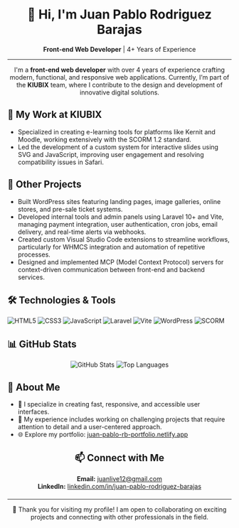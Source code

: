 <div align="center">
  <h1>👋 Hi, I'm Juan Pablo Rodriguez Barajas</h1>
  <p><strong>Front-end Web Developer</strong> | 4+ Years of Experience</p>
</div>

<hr />

<div align="center">
  <p>
    I'm a <strong>front-end web developer</strong> with over 4 years of experience crafting modern, functional, and responsive web applications. Currently, I’m part of the <strong>KIUBIX</strong> team, where I contribute to the design and development of innovative digital solutions.
  </p>
</div>

<div style="margin: 20px 0;">
  <h2>🌟 My Work at KIUBIX</h2>
  <ul>
    <li>
      Specialized in creating e-learning tools for platforms like Kernit and Moodle, working extensively with the SCORM 1.2 standard.
    </li>
    <li>
      Led the development of a custom system for interactive slides using SVG and JavaScript, improving user engagement and resolving compatibility issues in Safari.
    </li>
  </ul>
</div>

<div style="margin: 20px 0;">
  <h2>💼 Other Projects</h2>
  <ul>
    <li>
      Built WordPress sites featuring landing pages, image galleries, online stores, and pre-sale ticket systems.
    </li>
    <li>
      Developed internal tools and admin panels using Laravel 10+ and Vite, managing payment integration, user authentication, cron jobs, email delivery, and real-time alerts via webhooks.
    </li>
    <li>
      Created custom Visual Studio Code extensions to streamline workflows, particularly for WHMCS integration and automation of repetitive processes.
    </li>
    <li>
      Designed and implemented MCP (Model Context Protocol) servers for context-driven communication between front-end and backend services.
    </li>
  </ul>
</div>

<div style="margin: 20px 0;">
  <h2>🛠️ Technologies & Tools</h2>
  <p>
    <img src="https://img.shields.io/badge/HTML5-E34F26?style=for-the-badge&logo=html5&logoColor=white" alt="HTML5" />
    <img src="https://img.shields.io/badge/CSS3-1572B6?style=for-the-badge&logo=css3&logoColor=white" alt="CSS3" />
    <img src="https://img.shields.io/badge/JavaScript-F7DF1E?style=for-the-badge&logo=javascript&logoColor=black" alt="JavaScript" />
    <img src="https://img.shields.io/badge/Laravel-FF2D20?style=for-the-badge&logo=laravel&logoColor=white" alt="Laravel" />
    <img src="https://img.shields.io/badge/Vite-646CFF?style=for-the-badge&logo=vite&logoColor=white" alt="Vite" />
    <img src="https://img.shields.io/badge/WordPress-21759B?style=for-the-badge&logo=wordpress&logoColor=white" alt="WordPress" />
    <img src="https://img.shields.io/badge/SCORM-0078D4?style=for-the-badge&logo=microsoft&logoColor=white" alt="SCORM" />
  </p>
</div>

<div style="margin: 20px 0;">
  <h2>📊 GitHub Stats</h2>
  <p align="center">
    <img src="https://github-readme-stats.vercel.app/api?username=juanlive12&show_icons=true&theme=radical" alt="GitHub Stats" />
    <img src="https://github-readme-stats.vercel.app/api/top-langs/?username=juanlive12&layout=compact&theme=radical" alt="Top Languages" />
  </p>
</div>

<div style="margin: 20px 0;">
  <h2>🌟 About Me</h2>
  <ul>
    <li>🎯 I specialize in creating fast, responsive, and accessible user interfaces.</li>
    <li>💼 My experience includes working on challenging projects that require attention to detail and a user-centered approach.</li>
    <li>🌐 Explore my portfolio: <a href="https://juan-pablo-rb-portfolio.netlify.app" target="_blank">juan-pablo-rb-portfolio.netlify.app</a></li>
  </ul>
</div>

<div align="center" style="margin: 20px 0;">
  <h2>📫 Connect with Me</h2>
  <p>
    <strong>Email:</strong> <a href="mailto:juanlive12@gmail.com">juanlive12@gmail.com</a><br />
    <strong>LinkedIn:</strong> <a href="https://www.linkedin.com/in/juan-pablo-rodriguez-barajas" target="_blank">linkedin.com/in/juan-pablo-rodriguez-barajas</a>
  </p>
</div>

<hr />

<div align="center">
  <p>🚀 Thank you for visiting my profile! I am open to collaborating on exciting projects and connecting with other professionals in the field.</p>
</div>
